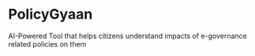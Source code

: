 # PolicyGyaan
AI-Powered Tool that helps citizens understand impacts of e-governance related policies on them
